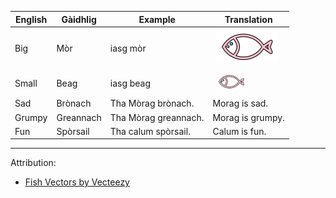 | English             | Gàidhlig  | Example   | Translation  |
|---------------------|-----------|-----------|---|
| Big                 | Mòr       | iasg mòr  | <img src="../images/animals/fish.svg" alt="Big fish / Iasg mòr" style="width:100px; height:50px; margin:0; padding: 5px"/> |
| Small               | Beag      | iasg beag | <img src="../images/animals/fish.svg" alt="Little fish / Iasg beag" style="width:50px; height:25px; margin:0; padding: 5px"/> |
| Sad                 | Brònach   | Tha Mòrag brònach. | Morag is sad. |
| Grumpy              | Greannach | Tha Mòrag greannach. | Morag is grumpy. |
| Fun                 | Spòrsail  | Tha calum spòrsail. | Calum is fun. |


---
Attribution:
* <a href="https://www.vecteezy.com/free-vector/fish">Fish Vectors by Vecteezy</a>